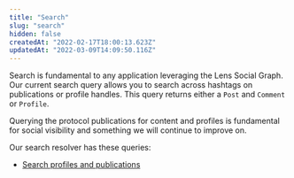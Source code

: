 ```yaml
---
title: "Search"
slug: "search"
hidden: false
createdAt: "2022-02-17T18:00:13.623Z"
updatedAt: "2022-03-09T14:09:50.116Z"
---
```


Search is fundamental to any application leveraging the Lens Social Graph. Our current search query allows you to search across hashtags on publications or profile handles. This query returns either a `Post` and `Comment` or `Profile`.

Querying the protocol publications for content and profiles is fundamental for social visibility and something we will continue to improve on.

Our search resolver has these queries:

- [Search profiles and publications](doc:search-profiles-and-publications)

